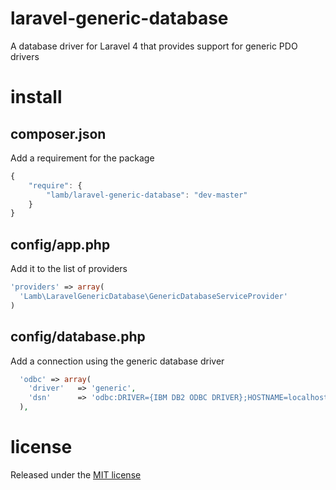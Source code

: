 # laravel-generic-database

A database driver for Laravel 4 that provides support for generic PDO drivers

# install

## composer.json

Add a requirement for the package

```javascript
{
    "require": {
        "lamb/laravel-generic-database": "dev-master"
    }
}
```

## config/app.php

Add it to the list of providers

```php
'providers' => array(
  'Lamb\LaravelGenericDatabase\GenericDatabaseServiceProvider'
)
```

## config/database.php

Add a connection using the generic database driver

```php
  'odbc' => array(
    'driver'   => 'generic',
    'dsn'      => 'odbc:DRIVER={IBM DB2 ODBC DRIVER};HOSTNAME=localhost;PORT=50000;DATABASE=SAMPLE;PROTOCOL=TCPIP;UID=db2inst1;PWD=ibmdb2;'
  ),
```

# license

Released under the [MIT license](http://opensource.org/licenses/MIT)

